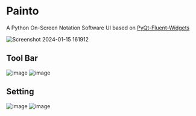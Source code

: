 # Painto
A Python On-Screen Notation Software 
UI based on [PyQt-Fluent-Widgets](https://github.com/zhiyiYo/PyQt-Fluent-Widgets) 

![Screenshot 2024-01-15 161912](https://github.com/BradleyBao/Painto/assets/80588549/d3e5efba-89c0-47d8-be98-4779504c561c)


## Tool Bar 
![image](https://github.com/BradleyBao/Painto/assets/80588549/63e9a151-4aee-4e5e-8d59-ac3bcfcf6eeb)
![image](https://github.com/BradleyBao/Painto/assets/80588549/f1a5d697-4fc8-4a84-bc67-09d949c005ed)


## Setting 
![image](https://github.com/BradleyBao/Painto/assets/80588549/d9130b53-8230-47de-8f79-6b2b761573e8)
![image](https://github.com/BradleyBao/Painto/assets/80588549/b56826ce-2991-43df-a22e-6dc507cc0a5e)

